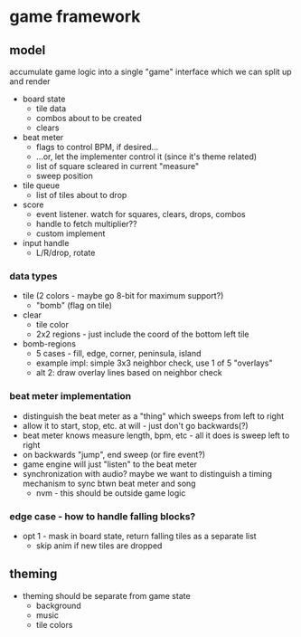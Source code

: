 # game framework

## model

accumulate game logic into a single "game" interface which we can split up and render
- board state
  - tile data
  - combos about to be created
  - clears
- beat meter
  - flags to control BPM, if desired...
  - ...or, let the implementer control it (since it's theme related)
  - list of square scleared in current "measure"
  - sweep position
- tile queue
  - list of tiles about to drop
- score
  - event listener. watch for squares, clears, drops, combos
  - handle to fetch multiplier??
  - custom implement
- input handle
  - L/R/drop, rotate

### data types

- tile (2 colors - maybe go 8-bit for maximum support?)
  - "bomb" (flag on tile)
- clear
  - tile color
  - 2x2 regions - just include the coord of the bottom left tile
- bomb-regions
  - 5 cases - fill, edge, corner, peninsula, island
  - example impl: simple 3x3 neighbor check, use 1 of 5 "overlays"
  - alt 2: draw overlay lines based on neighbor check

### beat meter implementation

- distinguish the beat meter as a "thing" which sweeps from left to right
- allow it to start, stop, etc. at will - just don't go backwards(?)
- beat meter knows measure length, bpm, etc - all it does is sweep left to right
- on backwards "jump", end sweep (or fire event?)
- game engine will just "listen" to the beat meter
- synchronization with audio? maybe we want to distinguish a timing mechanism to sync btwn beat meter and song
  - nvm - this should be outside game logic

### edge case - how to handle falling blocks?

- opt 1 - mask in board state, return falling tiles as a separate list
  - skip anim if new tiles are dropped

## theming
- theming should be separate from game state
  - background
  - music
  - tile colors